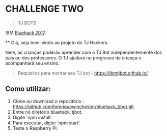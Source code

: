 # CHALLENGE TWO
> TJ BOTS

IBM [Bluehack 2017](http://www.bluehack.org/).

** Olá, seja bem-vindo ao projeto do TJ Hackers. 

Nele, as crianças poderão aprender com o TJ Bot independentemente dos pais ou dos professores. O TJ ajudará no progresso da criança e acompanhará seu ensino. 

> Requisitos para montar seu TJ bot - https://ibmtjbot.github.io/

## Como utilizar:
1. Clone ou download o repositório : https://github.com/henriquewinchester/bluehack_tjbot.git
2. Entre no diretório bluehack_tjbot.
3. Digite 'npm install'.
4. Para executar, digite 'npm start'.
5. Teste o Raspberry Pi.
